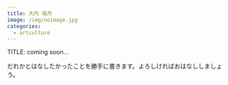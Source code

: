 ```yaml
---
title: 大内 瑞月
image: /img/noimage.jpg
categories:
  - artculture
---
```

TITLE: coming soon...

だれかとはなしたかったことを勝手に書きます。よろしければおはなししましょう。
